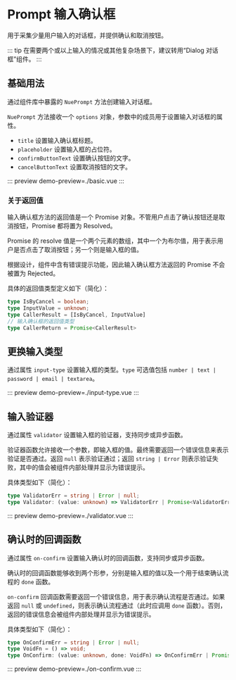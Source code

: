 # Prompt 输入确认框

用于采集少量用户输入的对话框，并提供确认和取消按钮。

::: tip
在需要两个或以上输入的情况或其他复杂场景下，建议转用“Dialog 对话框”组件。
:::

## 基础用法

通过组件库中暴露的 `NuePrompt` 方法创建输入对话框。

`NuePrompt` 方法接收一个 `options` 对象，参数中的成员用于设置输入对话框的属性。

- `title` 设置输入确认框标题。
- `placeholder` 设置输入框的占位符。
- `confirmButtonText` 设置确认按钮的文字。
- `cancelButtonText` 设置取消按钮的文字。

::: preview
demo-preview=./basic.vue
:::

### 关于返回值

输入确认框方法的返回值是一个 Promise 对象。不管用户点击了确认按钮还是取消按钮，Promise 都将置为 Resolved。

Promise 的 resolve 值是一个两个元素的数组，其中一个为布尔值，用于表示用户是否点击了取消按钮；另一个则是输入框的值。

根据设计，组件中含有错误提示功能，因此输入确认框方法返回的 Promise 不会被置为 Rejected。

具体的返回值类型定义如下（简化）：

```typescript
type IsByCancel = boolean;
type InputValue = unknown;
type CallerResult = [IsByCancel, InputValue]
// 输入确认框的返回值类型
type CallerReturn = Promise<CallerResult>
```

## 更换输入类型

通过属性 `input-type` 设置输入框的类型。`type` 可选值包括 `number | text | password | email | textarea`。

::: preview
demo-preview=./input-type.vue
:::

## 输入验证器

通过属性 `validator` 设置输入框的验证器，支持同步或异步函数。

验证器函数允许接收一个参数，即输入框的值。最终需要返回一个错误信息来表示验证是否通过。返回 `null` 表示验证通过；返回 `string | Error` 则表示验证失败，其中的值会被组件内部处理并显示为错误提示。

具体类型如下（简化）：

```typescript
type ValidatorErr = string | Error | null;
type Validator: (value: unknown) => ValidatorErr | Promise<ValidatorErr>
```

::: preview
demo-preview=./validator.vue
:::

## 确认时的回调函数

通过属性 `on-confirm` 设置输入确认时的回调函数，支持同步或异步函数。

确认时的回调函数能够收到两个形参，分别是输入框的值以及一个用于结束确认流程的 `done` 函数。

`on-confirm` 回调函数需要返回一个错误信息，用于表示确认流程是否通过。如果返回 `null` 或 `undefined`，则表示确认流程通过（此时应调用 `done` 函数）。否则，返回的错误信息会被组件内部处理并显示为错误提示。

具体类型如下（简化）：

```typescript
type OnConfirmErr = string | Error | null;
type VoidFn = () => void;
type OnConfirm: (value: unknown, done: VoidFn) => OnConfirmErr | Promise<OnConfirmErr>
```

::: preview
demo-preview=./on-confirm.vue
:::
